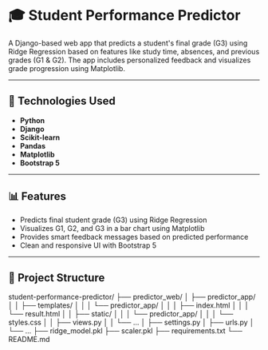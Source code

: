 # 🎓 Student Performance Predictor
A Django-based web app that predicts a student's final grade (G3) using Ridge Regression based on features like study time, absences, and previous grades (G1 & G2). The app includes personalized feedback and visualizes grade progression using Matplotlib.

---

## 🚀 Technologies Used
- **Python**
- **Django**
- **Scikit-learn**
- **Pandas**
- **Matplotlib**
- **Bootstrap 5**

---

## 📊 Features
- Predicts final student grade (G3) using Ridge Regression
- Visualizes G1, G2, and G3 in a bar chart using Matplotlib
- Provides smart feedback messages based on predicted performance
- Clean and responsive UI with Bootstrap 5

---

## 📁 Project Structure
student-performance-predictor/
├── predictor_web/
│   ├── predictor_app/
│   │   ├── templates/
│   │   │   └── predictor_app/
│   │   │       ├── index.html
│   │   │       └── result.html
│   │   ├── static/
│   │   │   └── predictor_app/
│   │   │       └── styles.css
│   │   ├── views.py
│   │   └── ...
│   ├── settings.py
│   ├── urls.py
│   └── ...
├── ridge_model.pkl
├── scaler.pkl
├── requirements.txt
└── README.md
